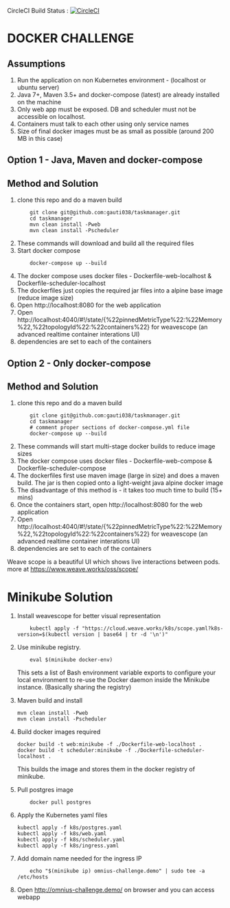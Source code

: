 CircleCI Build Status : [![CircleCI](https://circleci.com/gh/gauti038/taskmanager/tree/master.svg?style=svg)](https://circleci.com/gh/gauti038/taskmanager/tree/master)

# DOCKER CHALLENGE

## Assumptions
1. Run the application on non Kubernetes environment - (localhost or ubuntu server)
2. Java 7+, Maven 3.5+ and docker-compose (latest) are already installed on the machine
3. Only web app must be exposed. DB and scheduler must not be accessible on localhost.
4. Containers must talk to each other using only service names
5. Size of final docker images must be as small as possible (around 200 MB in this case)

## Option 1 - Java, Maven and docker-compose 

## Method and Solution
1. clone this repo and do a maven build
    ``` 
        git clone git@github.com:gauti038/taskmanager.git 
        cd taskmanager 
        mvn clean install -Pweb 
        mvn clean install -Pscheduler
    ```
2. These commands will download and build all the required files
3. Start docker compose 
    ```
        docker-compose up --build
    ```
4. The docker compose uses docker files - Dockerfile-web-localhost & Dockerfile-scheduler-localhost
5. The dockerfiles just copies the required jar files into a alpine base image (reduce image size)
6. Open http://localhost:8080 for the web application 
7. Open http://localhost:4040/#!/state/{%22pinnedMetricType%22:%22Memory%22,%22topologyId%22:%22containers%22} for weavescope (an advanced realtime container interations UI)
8. dependencies are set to each of the containers

## Option 2 - Only docker-compose

## Method and Solution
1. clone this repo and do a maven build
    ``` 
        git clone git@github.com:gauti038/taskmanager.git 
        cd taskmanager 
        # comment proper sections of docker-compose.yml file
        docker-compose up --build
    ```
2. These commands will start multi-stage docker builds to reduce image sizes
3. The docker compose uses docker files - Dockerfile-web-compose & Dockerfile-scheduler-compose
4. The dockerfiles first use maven image (large in size) and does a maven build. The jar is then copied onto a light-weight java alpine docker image 
5. The disadvantage of this method is - it takes too much time to build (15+ mins) 
6. Once the containers start, open http://localhost:8080 for the web application 
7. Open http://localhost:4040/#!/state/{%22pinnedMetricType%22:%22Memory%22,%22topologyId%22:%22containers%22} for weavescope (an advanced realtime container interations UI)
8. dependencies are set to each of the containers

Weave scope is a beautiful UI which shows live interactions between pods. 
more at https://www.weave.works/oss/scope/ 

# Minikube Solution

1. Install weavescope for better visual representation

    ``` 
        kubectl apply -f "https://cloud.weave.works/k8s/scope.yaml?k8s-version=$(kubectl version | base64 | tr -d '\n')" 
    ```

2. Use minikube registry. 
    ``` 
        eval $(minikube docker-env) 
    ```
    This sets a list of Bash environment variable exports to configure your local environment to re-use the Docker daemon inside the Minikube instance. (Basically sharing the registry)

3. Maven build and install
    ```
    mvn clean install -Pweb
    mvn clean install -Pscheduler
    ```
4. Build docker images required
    ```
    docker build -t web:minikube -f ./Dockerfile-web-localhost .
    docker build -t scheduler:minikube -f ./Dockerfile-scheduler-localhost . 
    ```
    This builds the image and stores them in the docker registry of minikube.

5. Pull postgres image 
    ``` 
        docker pull postgres 
    ```

6. Apply the Kubernetes yaml files
    ```
    kubectl apply -f k8s/postgres.yaml
    kubectl apply -f k8s/web.yaml
    kubectl apply -f k8s/scheduler.yaml
    kubectl apply -f k8s/ingress.yaml
    ```
7. Add domain name needed for the ingress IP
    ``` 
        echo "$(minikube ip) omnius-challenge.demo" | sudo tee -a /etc/hosts 
    ```
8. Open http://omnius-challenge.demo/ on browser and you can access webapp 







